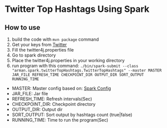 # Twitter Top Hashtags Using Spark

## How to use
1. build the code with `mvn package` command
2. Get your keys from [Twitter](https://dev.twitter.com/apps)
3. Fill the twitter4j.properties file
4. Go to spark directory
5. Place the twitter4j.properties in your working directory
6. run program with this command: `./bin/spark-submit --class "arman.spark.twitterTopHashtags.TwitterTopHashtags" --master MASTER JAR_FILE REFRESH_TIME CHECKPOINT_DIR OUTPUT_DIR SORT_OUTPUT RUNNING_TIME`
  * MASTER: Master config based on: [Spark Config](https://spark.apache.org/docs/latest/submitting-applications.html#master-urls)
  * JAR_FILE: Jar file
  * REFRESH_TIME: Refresh intervals(Sec)
  * CHECKPOINT_DIR: Checkpoint directory
  * OUTPUT_DIR: Output dir
  * SORT_OUTPUT: Sort output by hashtags count (true|false)
  * RUNNING_TIME: Time to run the program(Sec)
